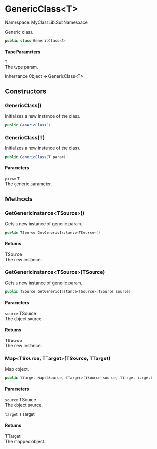 # GenericClass&lt;T&gt;

Namespace: MyClassLib.SubNamespace

Generic class.

```csharp
public class GenericClass<T>
```

#### Type Parameters

`T`<br>The type param.

Inheritance Object → GenericClass&lt;T&gt;

## Constructors

### GenericClass()

Initializes a new instance of the  class.

```csharp
public GenericClass()
```

### GenericClass(T)

Initializes a new instance of the  class.

```csharp
public GenericClass(T param)
```

#### Parameters

`param` T<br>The generic parameter.

## Methods

### GetGenericInstance&lt;TSource&gt;()

Gets a new instance of generic param.

```csharp
public TSource GetGenericInstance<TSource>()
```

#### Returns

TSource<br>The new instance.

### GetGenericInstance&lt;TSource&gt;(TSource)

Gets a new instance of generic param.

```csharp
public TSource GetGenericInstance<TSource>(TSource source)
```

#### Parameters

`source` TSource<br>The object source.

#### Returns

TSource<br>The new instance.

### Map&lt;TSource, TTarget&gt;(TSource, TTarget)

Map object.

```csharp
public TTarget Map<TSource, TTarget>(TSource source, TTarget target)
```

#### Parameters

`source` TSource<br>The object source.

`target` TTarget<br>

#### Returns

TTarget<br>The mapped object.
